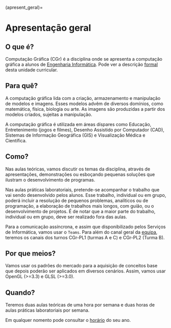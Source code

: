 (apresent_geral)=
# Apresentação geral

## O que é?
Computação Gráfica (CGr) é a disciplina onde se apresenta a computação gráfica a alunos de [Engenharia Informática](https://www.ualg.pt/pt/curso/1478). Pode ver a descrição [formal](https://academico.ualg.pt/netpa/doc?codeDiscip=14781057&anoLectivo=202122&codInstituic=9&stage=FichaUnidadeCurricular&_event=publicacaoFUC&docIsAttachment=false&popup_mode=true) desta unidade curricular.

## Para quê?

A computação gráfica lida com a criação, armazenamento e manipulação de modelos e imagens. Esses modelos advêm de diversos domínios, como matemática, física, biologia ou arte. As imagens são produzidas a partir dos modelos criados, sujeitas a manipulação.

A computação gráfica é utilizada em áreas díspares como Educação, Entretenimento (jogos e filmes), Desenho Assistido por Computador (CAD), Sistemas de Informação Geográfica (GIS) e Visualização Médica e Científica.


## Como?

Nas aulas teóricas, vamos discutir os temas da disciplina, através de apresentações, demonstrações ou esboçando pequenas soluções que ilustram o desenvolvimento de programas. 

Nas aulas práticas laboratoriais, pretende-se acompanhar o trabalho que vai sendo desenvolvido pelos alunos. Esse trabalho, individual ou em grupo, poderá incluir a resolução de pequenos problemas, analíticos ou de programação, a elaboração de trabalhos mais longos, com guião, ou o desenvolvimento de projetos. É de notar que a maior parte do trabalho, individual ou em grupo, deve ser realizado fora das aulas.

Para a comunicação assíncrona, e assim que disponibilizado pelos Serviços de Informática,  vamos usar o `Teams`. Para além do canal geral da [equipa](https://teams.microsoft.com/l/team/19%3aIXF2acLAx2Z14BcVqXcP5J003T1PPOMKKdvu1v7XjNo1%40thread.tacv2/conversations?groupId=94ef090c-d81f-4c49-aaa2-99fc868bf064&tenantId=130f0931-a0f6-44b9-ae85-b9f16c89ad82), teremos os canais dos turnos CGr-PL1 (turmas A e C) e CGr-PL2 (Turma B).


## Por que meios?

Vamos usar os padrões do mercado para a aquisição de conceitos base que depois poderão ser aplicados em diversos cenários. Assim, vamos usar OpenGL (>=3.3) e GLSL (>=3.0).


## Quando?

Teremos duas aulas teóricas de uma hora por semana e duas horas de aulas práticas laboratoriais por semana.

Em qualquer nomento pode consultar o [horário](https://calendar.google.com/calendar/embed?mode=WEEK&title=Licenciatura+em+Engenharia+Inform%C3%A1tica&height=600&wkst=1&bgcolor=%23FFFFFF&src=baqk1uuupibpaqleq1jct90csg@group.calendar.google.com&color=%23FFFFFF&src=bod6bm3e74clovkv2ck5thuvoc@group.calendar.google.com&color=%235B123B&src=55tqhugfcofqdo4hmajepr8qt4@group.calendar.google.com&color=%2329527A&src=cqcufj66uur6r109fhs4duck6k@group.calendar.google.com&color=%2388880E&ctz=Europe/Lisbon) do seu ano.